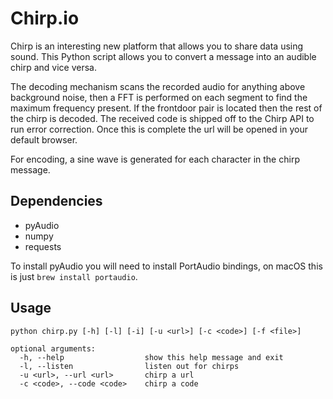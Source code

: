 Chirp.io
========

Chirp is an interesting new platform that allows you to share data using sound. This Python script allows you to convert a message into an audible chirp and vice versa.

The decoding mechanism scans the recorded audio for anything above background noise, then a FFT is performed on each segment to find the maximum frequency present. If the frontdoor pair is located then the rest of the chirp is decoded. The received code is shipped off to the Chirp API to run error correction. Once this is complete the url will be opened in your default browser.

For encoding, a sine wave is generated for each character in the chirp message.


Dependencies
------------

- pyAudio
- numpy
- requests

To install pyAudio you will need to install PortAudio bindings, on macOS
this is just `brew install portaudio`.

Usage
-----

```
python chirp.py [-h] [-l] [-i] [-u <url>] [-c <code>] [-f <file>]

optional arguments:
  -h, --help                  show this help message and exit
  -l, --listen	              listen out for chirps
  -u <url>, --url <url>       chirp a url
  -c <code>, --code <code>    chirp a code
```
